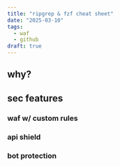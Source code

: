 ```yaml
---
title: "ripgrep & fzf cheat sheet"
date: "2025-03-10"
tags:
  - waf
  - github
draft: true
---
```


## why?

## sec features

### waf w/ custom rules

### api shield

### bot protection
